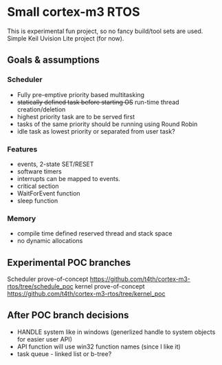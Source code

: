 # Small cortex-m3 RTOS

This is experimental fun project, so no fancy build/tool sets are used.
Simple Keil Uvision Lite project (for now).

## Goals & assumptions

### Scheduler
* Fully pre-emptive priority based multitasking
* ~~statically defined task before starting OS~~ run-time thread creation/deletion
* highest priority task are to be served first
* tasks of the same priority should be running using Round Robin
* idle task as lowest priority or separated from user task?

### Features
* events, 2-state SET/RESET
* software timers
* interrupts can be mapped to events.
* critical section
* WaitForEvent function
* sleep function

### Memory
* compile time defined reserved thread and stack space
* no dynamic allocations

## Experimental POC branches
Scheduler prove-of-concept
https://github.com/t4th/cortex-m3-rtos/tree/schedule_poc
kernel prove-of-concept
https://github.com/t4th/cortex-m3-rtos/tree/kernel_poc

## After POC branch decisions
* HANDLE system like in windows (generlized handle to system objects for easier user API)
* API function will use win32 function names (since I like it)
* task queue - linked list or b-tree?
